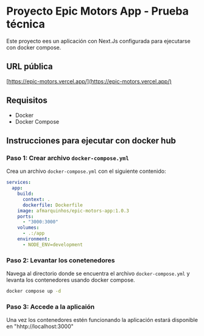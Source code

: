 # Proyecto Epic Motors App - Prueba técnica
Este proyecto ees un aplicación con Next.Js configurada para ejecutarse con docker compose.

## URL pública
[https://epic-motors.vercel.app/](https://epic-motors.vercel.app/)

## Requisitos

- Docker
- Docker Compose

## Instrucciones para ejecutar con docker hub

### Paso 1: Crear archivo `docker-compose.yml`
Crea un archivo `docker-compose.yml` con el siguiente contenido:
```yaml
services:
  app:
    build: 
      context: .
      dockerfile: Dockerfile
    image: afmarquinhos/epic-motors-app:1.0.3
    ports:
      - "3000:3000"
    volumes:
      - .:/app
    environment:
      - NODE_ENV=development
```
### Paso 2: Levantar los conetenedores
Navega al directorio donde se encuentra el archivo `docker-compose.yml` y levanta los contenedores usando docker compose.
```bash
docker compose up -d
```
### Paso 3: Accede a la aplicaión
Una vez los contenedores estén funcionando la aplicación estará disponible en "hhtp://localhost:3000"
